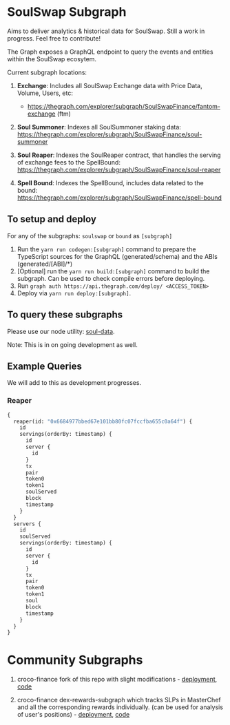 # SoulSwap Subgraph

Aims to deliver analytics & historical data for SoulSwap. Still a work in progress. Feel free to contribute!

The Graph exposes a GraphQL endpoint to query the events and entities within the SoulSwap ecosytem.

Current subgraph locations:

1. **Exchange**: Includes all SoulSwap Exchange data with Price Data, Volume, Users, etc:
   + https://thegraph.com/explorer/subgraph/SoulSwapFinance/fantom-exchange (ftm)

2. **Soul Summoner**: Indexes all SoulSummoner staking data: https://thegraph.com/explorer/subgraph/SoulSwapFinance/soul-summoner

3. **Soul Reaper**: Indexes the SoulReaper contract, that handles the serving of exchange fees to the SpellBound: https://thegraph.com/explorer/subgraph/SoulSwapFinance/soul-reaper

4. **Spell Bound**: Indexes the SpellBound, includes data related to the bound: https://thegraph.com/explorer/subgraph/SoulSwapFinance/spell-bound

## To setup and deploy

For any of the subgraphs: `soulswap` or `bound` as `[subgraph]`

1. Run the `yarn run codegen:[subgraph]` command to prepare the TypeScript sources for the GraphQL (generated/schema) and the ABIs (generated/[ABI]/\*)
2. [Optional] run the `yarn run build:[subgraph]` command to build the subgraph. Can be used to check compile errors before deploying.
3. Run `graph auth https://api.thegraph.com/deploy/ <ACCESS_TOKEN>`
4. Deploy via `yarn run deploy:[subgraph]`.

## To query these subgraphs

Please use our node utility: [soul-data](https://github.com/soulswap/soul-data).

Note: This is in on going development as well.

## Example Queries

We will add to this as development progresses.

### Reaper

```graphql
{
  reaper(id: "0x6684977bbed67e101bb80fc07fccfba655c0a64f") {
    id
    servings(orderBy: timestamp) {
      id
      server {
        id
      }
      tx
      pair
      token0
      token1
      soulServed
      block
      timestamp
    }
  }
  servers {
    id
    soulServed
    servings(orderBy: timestamp) {
      id
      server {
        id
      }
      tx
      pair
      token0
      token1
      soul
      block
      timestamp
    }
  }
}
```

# Community Subgraphs

1) croco-finance fork of this repo with slight modifications - [deployment](https://thegraph.com/explorer/subgraph/benesjan/sushi-swap), [code](https://github.com/croco-finance/sushiswap-subgraph)

2) croco-finance dex-rewards-subgraph which tracks SLPs in MasterChef and all the corresponding rewards individually. (can be used for analysis of user's positions) - [deployment](https://thegraph.com/explorer/subgraph/benesjan/dex-rewards-subgraph), [code](https://github.com/croco-finance/dex-rewards-subgraph)
